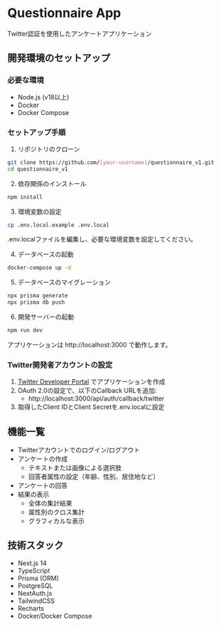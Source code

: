 # Questionnaire App

Twitter認証を使用したアンケートアプリケーション

## 開発環境のセットアップ

### 必要な環境

- Node.js (v18以上)
- Docker
- Docker Compose

### セットアップ手順

1. リポジトリのクローン
```bash
git clone https://github.com/[your-username]/questionnaire_v1.git
cd questionnaire_v1
```

2. 依存関係のインストール
```bash
npm install
```

3. 環境変数の設定
```bash
cp .env.local.example .env.local
```
.env.localファイルを編集し、必要な環境変数を設定してください。

4. データベースの起動
```bash
docker-compose up -d
```

5. データベースのマイグレーション
```bash
npx prisma generate
npx prisma db push
```

6. 開発サーバーの起動
```bash
npm run dev
```

アプリケーションは http://localhost:3000 で動作します。

### Twitter開発者アカウントの設定

1. [Twitter Developer Portal](https://developer.twitter.com) でアプリケーションを作成
2. OAuth 2.0の設定で、以下のCallback URLを追加:
   - http://localhost:3000/api/auth/callback/twitter
3. 取得したClient IDとClient Secretを.env.localに設定

## 機能一覧

- Twitterアカウントでのログイン/ログアウト
- アンケートの作成
  - テキストまたは画像による選択肢
  - 回答者属性の設定（年齢、性別、居住地など）
- アンケートの回答
- 結果の表示
  - 全体の集計結果
  - 属性別のクロス集計
  - グラフィカルな表示

## 技術スタック

- Next.js 14
- TypeScript
- Prisma (ORM)
- PostgreSQL
- NextAuth.js
- TailwindCSS
- Recharts
- Docker/Docker Compose